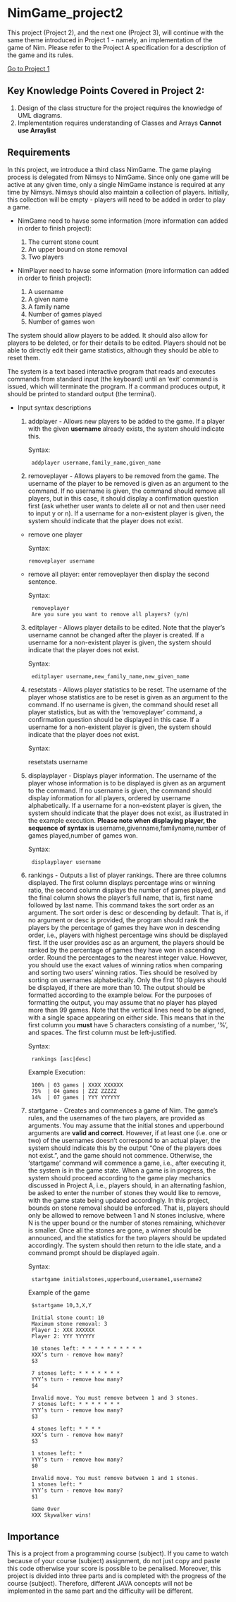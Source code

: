 # NimGame_project2
This project (Project 2), and the next one (Project 3), will continue with the same theme introduced in Project 1 - namely, an implementation of the game of Nim. Please refer to the Project A specification for a description of the game and its rules.

[Go to Project 1](https://github.com/ZavierYang/NimGame_project1)

## Key Knowledge Points Covered in Project 2:
1. Design of the class structure for the project requires the knowledge of UML diagrams.
2. Implementation requires understanding of Classes and Arrays **Cannot use Arraylist**

## Requirements
In this project, we introduce a third class NimGame. The game playing process is delegated from Nimsys  to NimGame. Since only one game will be active at any given time, only a single NimGame instance  is required at any time by Nimsys. Nimsys should also maintain a collection of players. Initially, this  collection will be empty - players will need to be added in order to play a game.

* NimGame need to havse some information (more information can added in order to finish project):
  1. The current stone count
  2. An upper bound on stone removal
  3. Two players

* NimPlayer need to havse some information (more information can added in order to finish project):
  1. A username
  2. A given name
  3. A family name
  4. Number of games played
  5. Number of games won

The system should allow players to be added. It should also allow for players to be deleted, or for their  details to be edited. Players should not be able to directly edit their game statistics, although they  should be able to reset them.

The system is a text based interactive program that reads and executes commands from standard input  (the keyboard) until an ‘exit’ command is issued, which will terminate the program. If a command  produces output, it should be printed to standard output (the terminal).

* Input syntax descriptions
  1. addplayer - Allows new players to be added to the game. If a player with the given **username** already exists, the system should indicate this.

      Syntax: 
    
          addplayer username,family_name,given_name
    
  2. removeplayer - Allows players to be removed from the game. The username of the player to be  removed is given as an argument to the command. If no username is given, the command should remove all players, but in this case, it should display a confirmation question first (ask whether user wants to delete all or not and then user need to input y or n). If a username for a non-existent player is given, the system should indicate that the player does not exist. 
    * remove one player
    
        Syntax: 
        
          removeplayer username
    
    * remove all player: enter removeplayer then display the second sentence.
    
        Syntax: 
        
           removeplayer
           Are you sure you want to remove all players? (y/n)
            
  3. editplayer - Allows player details to be edited. Note that the player’s username cannot be changed  after the player is created. If a username for a non-existent player is given, the system should  indicate that the player does not exist.

      Syntax: 
    
          editplayer username,new_family_name,new_given_name
   
  4. resetstats - Allows player statistics to be reset. The username of the player whose statistics are to  be reset is given as an argument to the command. If no username is given, the command should  reset all player statistics, but as with the ‘removeplayer’ command, a confirmation question should  be displayed in this case. If a username for a non-existent player is given, the system should indicate  that the player does not exist.
  
      Syntax: 
    
        resetstats username
    
  5. displayplayer - Displays player information. The username of the player whose information is to  be displayed is given as an argument to the command. If no username is given, the command  should display information for all players, ordered by username alphabetically. If a username for a  non-existent player is given, the system should indicate that the player does not exist, as illustrated  in the example execution. **Please note when displaying player, the sequence of syntax is** username,givenname,familyname,number of games played,number of games won.
 
      Syntax: 
    
          displayplayer username
    
  6. rankings - Outputs a list of player rankings. There are three columns displayed. The first column  displays percentage wins or winning ratio, the second column displays the number of games played,  and the final column shows the player’s full name, that is, first name followed by last name. This  command takes the sort order as an argument. The sort order is desc or descending by default.  That is, if no argument or desc is provided, the program should rank the players by the percentage  of games they have won in descending order, i.e., players with highest percentage wins should  be displayed first. If the user provides asc as an argument, the players should be ranked by the  percentage of games they have won in ascending order. Round the percentages to the nearest integer  value. However, you should use the exact values of winning ratios when comparing and sorting two  users’ winning ratios. Ties should be resolved by sorting on usernames alphabetically. Only the first 10 players should be displayed, if there are more than 10. The output should be formatted according to the example below. For the purposes of formatting the output, you may assume that no player has played more than 99 games. Note that the vertical lines need to be aligned, with a single space appearing on either side. This means that in the first column you **must** have 5 characters consisting of a number, ’%’, and spaces. The first column must be left-justified.
  
      Syntax: 
  
          rankings [asc|desc]
  
      Example Execution:
    
          100% | 03 games | XXXX XXXXXX
          75%  | 04 games | ZZZ ZZZZZ
          14%  | 07 games | YYY YYYYYY
    
  7. startgame - Creates and commences a game of Nim. The game’s rules, and the usernames of the two players, are provided as arguments. You may assume that the initial stones and upperbound arguments are **valid and correct**. However, if at least one (i.e. one or two) of the usernames doesn’t correspond to an actual player, the system should indicate this by the output “One of the players does not exist.”, and the game should not commence. Otherwise, the ‘startgame’ command will commence a game, i.e., after executing it, the system is in the game state. When a game is in progress, the system should proceed according to the game play mechanics discussed in Project A, i.e., players should, in an alternating fashion, be asked to enter the number of stones they would like to remove, with the game state being updated accordingly. In this project, bounds on stone removal should be enforced. That is, players should only be allowed to remove between 1 and N stones inclusive, where N is the upper bound or the number of stones remaining, whichever is smaller. Once all the stones are gone, a winner should be announced, and the statistics for the two players should be updated accordingly. The system should then return to the idle state, and a command prompt should be displayed again.
  
      Syntax: 
      
          startgame initialstones,upperbound,username1,username2
      
      Example of the game
      
          $startgame 10,3,X,Y
          
          Initial stone count: 10
          Maximum stone removal: 3
          Player 1: XXX XXXXXX
          Player 2: YYY YYYYYY
          
          10 stones left: * * * * * * * * * *
          XXX’s turn - remove how many?
          $3
          
          7 stones left: * * * * * * *
          YYY’s turn - remove how many?
          $4
          
          Invalid move. You must remove between 1 and 3 stones.
          7 stones left: * * * * * * *
          YYY’s turn - remove how many?
          $3
          
          4 stones left: * * * *
          XXX’s turn - remove how many?
          $3
          
          1 stones left: *
          YYY’s turn - remove how many?
          $0
          
          Invalid move. You must remove between 1 and 1 stones.
          1 stones left: *
          YYY’s turn - remove how many?
          $1
          
          Game Over
          XXX Skywalker wins!

## Importance
This is a project from a programming course (subject). If you came to watch because of your course (subject) assignment, do not just copy and paste this code otherwise your score is possible to be penalised. Moreover, this project is divided into three parts and is completed with the progress of the course (subject). Therefore, different JAVA concepts will not be implemented in the same part and the difficulty will be different.























